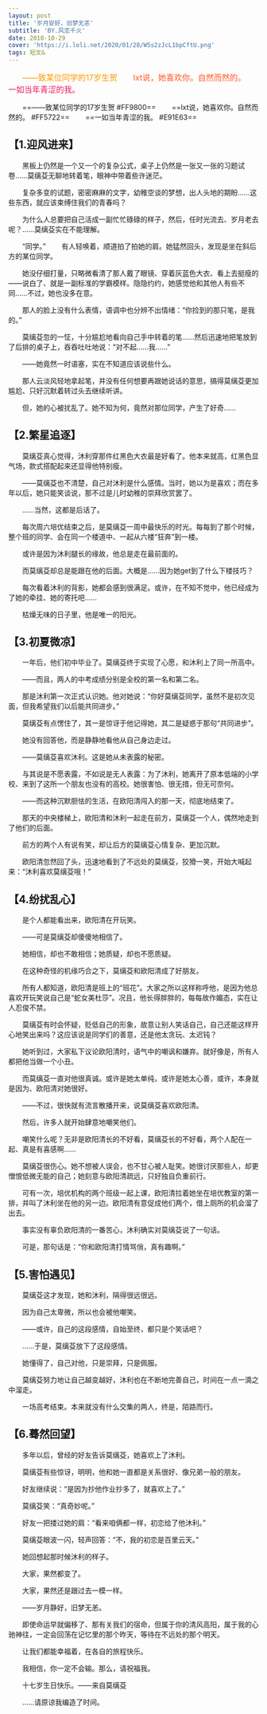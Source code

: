 ```yaml
---
layout: post
title: '岁月安好，旧梦无恙'
subtitle: 'BY.风恋千火'
date: 2018-10-29
cover: 'https://i.loli.net/2020/01/28/W5s2zJcL1bpCftU.png'
tags: 短文&
---
```


　　<font color=#FF9800 size=3>——致某位同学的17岁生贺</font>
　　<font color=#FF5722 size=3>lxt说，她喜欢你。自然而然的。</font>
　　<font color=#E91E63 size=3>一如当年青涩的我。 </font>

　　==——致某位同学的17岁生贺 #FF9800==
　　==lxt说，她喜欢你。自然而然的。 #FF5722==
　　==一如当年青涩的我。 #E91E63==

## 【1.迎风进来】

　　黑板上仍然是一个又一个的复杂公式，桌子上仍然是一张又一张的习题试卷……莫缡芟无聊地转着笔，眼神中带着些许迷茫。

　　复杂多变的试题，密密麻麻的文字，幼稚空谈的梦想，出人头地的期盼……这些东西，就应该束缚住我们的青春吗？

　　为什么人总要把自己活成一副忙忙碌碌的样子，然后，任时光流去、岁月老去呢？……莫缡芟实在不能理解。

　　“同学。”
　　有人轻唤着，顺道拍了拍她的肩。她猛然回头，发现是坐在斜后方的某位同学。

　　她没仔细打量，只略微看清了那人戴了眼镜、穿着灰蓝色大衣、看上去挺瘦的——说白了、就是一副标准的学霸模样。隐隐约约，她感觉他和其他人有些不同……不过，她也没多在意。

　　那人的脸上没有什么表情，语调中也分辨不出情绪：“你捡到的那只笔，是我的。”

　　莫缡芟忽的一怔，十分尴尬地看向自己手中转着的笔……然后迅速地把笔放到了后排的桌子上，吞吞吐吐地说：“对不起……我……”

　　——她竟然一时语塞，实在不知道应该说些什么。

　　那人云淡风轻地拿起笔，并没有任何想要再跟她说话的意思，搞得莫缡芟更加尴尬、只好沉默着转过头去继续听讲。

　　但，她的心被扰乱了。她不知为何，竟然对那位同学，产生了好奇……

## 【2.繁星追逐】

　　莫缡芟真心觉得，沐利穿那件红黑色大衣最是好看了。他本来就高，红黑色显气场，款式搭配起来还显得他特别瘦。

　　——莫缡芟也不清楚，自己对沐利是什么感情。当时，她以为是喜欢；而在多年以后，她只能笑谈说，那不过是儿时幼稚的崇拜欣赏罢了。

　　……当然，这都是后话了。

　　每次周六培优结束之后，是莫缡芟一周中最快乐的时光。每每到了那个时候，整个班的同学、会在同一个楼道中、一起从六楼“狂奔”到一楼。

　　或许是因为沐利腿长的缘故，他总是走在最前面的。

　　而莫缡芟却总是能跟在他的后面。大概是……因为她get到了什么下楼技巧？

　　每次看着沐利的背影，她都会感到很满足。或许，在不知不觉中，他已经成为了她的牵挂、她的寄托吧……

　　枯燥无味的日子里，他是唯一的阳光。

## 【3.初夏微凉】

　　一年后，他们初中毕业了。莫缡芟终于实现了心愿，和沐利上了同一所高中。

　　——而且，两人的中考成绩分别是全校的第一名和第二名。

　　那是沐利第一次正式认识她。他对她说：“你好莫缡芟同学，虽然不是初次见面，但我希望我们以后能共同进步。”

　　莫缡芟有点愣住了，其一是惊讶于他记得她，其二是疑惑于那句“共同进步”。

　　她没有回答他，而是静静地看他从自己身边走过。

　　——莫缡芟喜欢沐利。这是她从未表露的秘密。

　　与其说是不愿表露，不如说是无人表露：为了沐利，她离开了原本低端的小学校、来到了这所一个朋友也没有的高校。她很害怕、很无措，但无可奈何。

　　——而这种沉默胆怯的生活，在欧阳清闯入的那一天，彻底地结束了。

　　那天的中央楼梯上，欧阳清和沐利一起走在前方，莫缡芟一个人，偶然地走到了他们的后面。

　　前方的两个人有说有笑，却让后方的莫缡芟心情复杂、更加沉默。

　　欧阳清忽然回了头，迅速地看到了不远处的莫缡芟，狡猾一笑，开始大喊起来：“沐利喜欢莫缡芟哦！”

## 【4.纷扰乱心】

　　是个人都能看出来，欧阳清在开玩笑。

　　——可是莫缡芟却傻傻地相信了。

　　她相信，却也不敢相信；她质疑，却也不愿质疑。

　　在这种奇怪的机缘巧合之下，莫缡芟和欧阳清成了好朋友。

　　所有人都知道，欧阳清是班上的“班花”。大家之所以这样称呼他，是因为他总喜欢开玩笑说自己是“蛇女美杜莎”。况且，他长得胖胖的，每每故作媚态，实在让人忍俊不禁。

　　莫缡芟有时会怀疑，贬低自己的形象，故意让别人笑话自己，自己还能这样开心地笑出来吗？这应该说是同学们的善意，还是他太贪玩、太迟钝？

　　她听到过，大家私下议论欧阳清时，语气中的嘲讽和嫌弃。就好像是，所有人都把他当做一个小丑。

　　而莫缡芟一直对他很真诚。或许是她太单纯，或许是她太心善，或许，本身就是因为、欧阳清对她很好。

　　——不过，很快就有流言散播开来，说莫缡芟喜欢欧阳清。

　　然后，许多人就开始肆意地嘲笑他们。

　　嘲笑什么呢？无非是欧阳清长的不好看，莫缡芟长的不好看，两个人配在一起、真是有喜感啊……

　　莫缡芟很伤心。她不想被人误会，也不甘心被人耻笑。她很讨厌那些人，却更憎恨低微无能的自己；她刻意与欧阳清疏远，只好独自负重前行。

　　可有一次，培优机构的两个班级一起上课，欧阳清拉着她坐在培优教室的第一排，并叫了沐利坐在他的另一边。欧阳清有意促成他们两个，借上厕所的机会溜了出去。

　　事实没有辜负欧阳清的一番苦心，沐利确实对莫缡芟说了一句话。

　　可是，那句话是：“你和欧阳清打情骂俏，真有趣啊。”

## 【5.害怕遇见】

　　莫缡芟这才发现，她和沐利，隔得很远很远。

　　因为自己太卑微，所以也会被他嘲笑。

　　——或许，自己的这段感情，自始至终，都只是个笑话吧？

　　……于是，莫缡芟放下了这段感情。

　　她懂得了，自己对他，只是崇拜，只是佩服。

　　莫缡芟努力地让自己越变越好，沐利也在不断地完善自己，时间在一点一滴之中溜走。

　　一场高考结束。本来就没有什么交集的两人，终是，陌路而行。

## 【6.蓦然回望】

　　多年以后，曾经的好友告诉莫缡芟，她喜欢上了沐利。

　　莫缡芟有些惊讶，明明，他和她一直都是关系很好、像兄弟一般的朋友。

　　好友继续说：“是因为抄他作业抄多了，就喜欢上了。”

　　莫缡芟笑：“真奇妙呢。”

　　好友一把搂过她的肩：“看来咱俩都一样，初恋给了他沐利。”

　　莫缡芟眼波一闪，轻声回答：“不，我的初恋是百里云天。”

　　她回想起那时候沐利的样子。

　　大家，果然都变了。

　　大家，果然还是跟过去一模一样。

　　——岁月静好，旧梦无恙。

　　即使命运早就偏移了、那有关我们的宿命，但属于你的清风高阳，属于我的心驰神往，一定会回荡在记忆里的那个昨天，等待在不远处的那个明天。

　　让我们都能幸福着，在各自的旅程快乐。

　　我相信，你一定不会输。那么，请祝福我。

　　十七岁生日快乐。——来自莫缡芟

　　……请原谅我编造了时间。